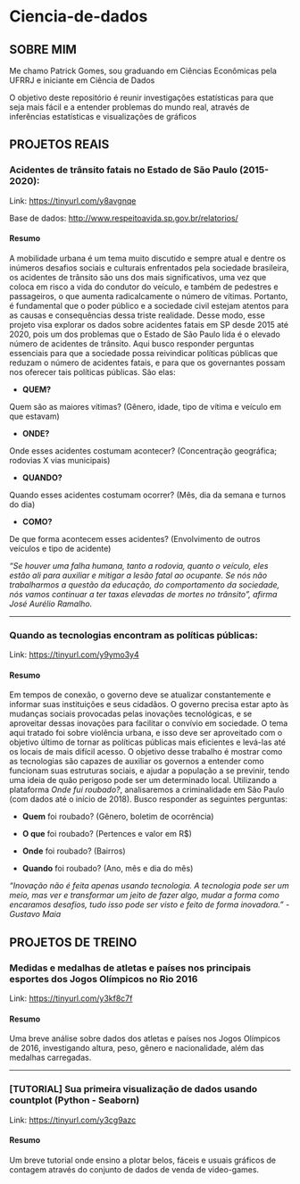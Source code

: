 # Ciencia-de-dados


## SOBRE MIM
  Me chamo Patrick Gomes, sou graduando em Ciências Econômicas pela UFRRJ e iniciante em Ciência de Dados



  O objetivo deste repositório é reunir investigações estatísticas para que seja mais fácil e a entender problemas do mundo real, através de inferências estatísticas e visualizações de gráficos


## PROJETOS REAIS

### Acidentes de trânsito fatais no Estado de São Paulo (2015-2020):
Link: https://tinyurl.com/y8avgnqe

Base de dados: http://www.respeitoavida.sp.gov.br/relatorios/

#### Resumo
  A mobilidade urbana é um tema muito discutido e sempre atual e dentre os inúmeros desafios sociais e culturais enfrentados pela sociedade brasileira, os acidentes de trânsito são uns dos mais significativos, uma vez que coloca em risco a vida do condutor do veículo, e também de pedestres e passageiros, o que aumenta radicalcamente o número de vítimas. Portanto, é fundamental que o poder público e a sociedade civil estejam atentos para as causas e consequências dessa triste realidade. Desse modo, esse projeto visa explorar os dados sobre acidentes fatais em SP desde 2015 até 2020, pois um dos problemas que o Estado de São Paulo lida é o elevado número de acidentes de trânsito. Aqui busco responder perguntas essenciais para que a sociedade possa reivindicar políticas públicas que reduzam o número de acidentes fatais, e para que os governantes possam nos oferecer tais políticas públicas. São elas:

* **QUEM?**

Quem são as maiores vítimas? (Gênero, idade, tipo de vítima e veículo em que estavam)

* **ONDE?**

Onde esses acidentes costumam acontecer? (Concentração geográfica; rodovias X vias municipais)

* **QUANDO?**

Quando esses acidentes costumam ocorrer? (Mês, dia da semana e turnos do dia)

* **COMO?**

De que forma acontecem esses acidentes? (Envolvimento de outros veículos e tipo de acidente)


*“Se houver uma falha humana, tanto a rodovia, quanto o veículo, eles estão ali para auxiliar e mitigar a lesão fatal ao ocupante. Se nós não trabalharmos a questão da educação, do comportamento da sociedade, nós vamos continuar a ter taxas elevadas de mortes no trânsito”, afirma José Aurélio Ramalho.*

_________________________________________________________________________________________________________________________________________________________________________________
### Quando as tecnologias encontram as políticas públicas:
Link: https://tinyurl.com/y9ymo3y4

#### Resumo
  Em tempos de conexão, o governo deve se atualizar constantemente e informar suas instituições e seus cidadãos. O governo precisa estar apto às mudanças sociais provocadas pelas inovações tecnológicas, e se aproveitar dessas inovações para facilitar o convívio em sociedade. O tema aqui tratado foi sobre violência urbana, e isso deve ser aproveitado com o objetivo último de tornar as políticas públicas mais eficientes e levá-las até os locais de mais difícil acesso.
  O objetivo desse trabalho é mostrar como as tecnologias são capazes de auxiliar os governos a entender como funcionam suas estruturas sociais, e ajudar a população a se previnir, tendo uma ideia de quão perigoso pode ser um determinado local. Utilizando a plataforma *Onde fui roubado?*, analisaremos a criminalidade em São Paulo (com dados até o início de 2018). Busco responder as seguintes perguntas:
  
* **Quem** foi roubado? (Gênero, boletim de ocorrência)

* **O que** foi roubado? (Pertences e valor em R$)

* **Onde** foi roubado? (Bairros)

* **Quando** foi roubado? (Ano, mês e dia do mês)

*“Inovação não é feita apenas usando tecnologia. A tecnologia pode ser um meio, mas ver e transformar um jeito de fazer algo, mudar a forma como encaramos desafios, tudo isso pode ser visto e feito de forma inovadora.” - Gustavo Maia*

## PROJETOS DE TREINO

### Medidas e medalhas de atletas e países nos principais esportes dos Jogos Olímpicos no Rio 2016
Link: https://tinyurl.com/y3kf8c7f
#### Resumo
Uma breve análise sobre dados dos atletas e países nos Jogos Olímpicos de 2016, investigando altura, peso, gênero e nacionalidade, além das medalhas carregadas.
_________________________________________________________________________________________________________________________________________________________________________________
### [TUTORIAL] Sua primeira visualização de dados usando countplot (Python - Seaborn)
Link: https://tinyurl.com/y3cg9azc
#### Resumo
Um breve tutorial onde ensino a plotar belos, fáceis e usuais gráficos de contagem através do conjunto de dados de venda de video-games.
